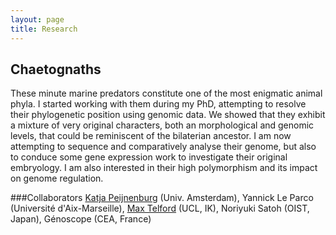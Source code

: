 ```yaml
---
layout: page
title: Research
---
```


## Chaetognaths
These minute marine predators constitute one of the most enigmatic animal phyla.  I started working with them during my PhD, attempting to resolve their phylogenetic position using genomic data. We showed that they exhibit a mixture of very original characters, both an morphological and genomic levels, that could be reminiscent of the bilaterian ancestor.  I am now attempting to sequence and comparatively analyse their genome, but also to conduce some gene expression work to investigate their original embryology. I am also interested in their high polymorphism and its impact on genome regulation.

###Collaborators
[Katja Peijnenburg](https://science.naturalis.nl/en/people/scientists/katja-peijnenburg/) (Univ. Amsterdam), 
Yannick Le Parco (Université d\'Aix-Marseille), [Max Telford](http://www.ucl.ac.uk/slms/people/show.php?personid=10719) (UCL, IK), Noriyuki Satoh (OIST, Japan), Génoscope (CEA, France)

